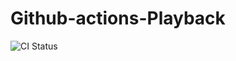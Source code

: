 # Github-actions-Playback
![CI Status](https://github.com/Vamsee-Git/Github-actions-Playback/actions/workflows/main.yml/badge.svg)

